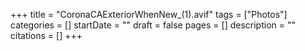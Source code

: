 +++
title = "CoronaCAExteriorWhenNew_(1).avif"
tags = ["Photos"]
categories = []
startDate = ""
draft = false
pages = []
description = ""
citations = []
+++
